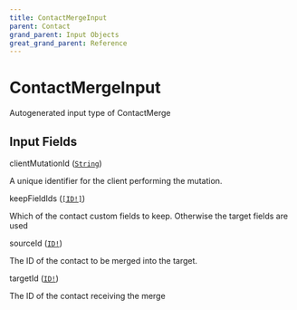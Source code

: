 ```yaml
---
title: ContactMergeInput
parent: Contact
grand_parent: Input Objects
great_grand_parent: Reference
---
```


<h1>ContactMergeInput</h1>

Autogenerated input type of ContactMerge

<h2>Input Fields</h2>

<div class="field-entry ">
  <span id="client_mutation_id" class="field-name anchored">clientMutationId (<code><a href="/docs/reference/scalar/string">String</a></code>)</span>

  <div class="description-wrapper">
   <p>A unique identifier for the client performing the mutation.</p>

  </div>
</div>

<div class="field-entry ">
  <span id="keep_field_ids" class="field-name anchored">keepFieldIds (<code><a href="/docs/reference/scalar/id">[ID!]</a></code>)</span>

  <div class="description-wrapper">
   <p>Which of the contact custom fields to keep. Otherwise the target fields are used</p>

  </div>
</div>

<div class="field-entry ">
  <span id="source_id" class="field-name anchored">sourceId (<code><a href="/docs/reference/scalar/id">ID!</a></code>)</span>

  <div class="description-wrapper">
   <p>The ID of the contact to be merged into the target.</p>

  </div>
</div>

<div class="field-entry ">
  <span id="target_id" class="field-name anchored">targetId (<code><a href="/docs/reference/scalar/id">ID!</a></code>)</span>

  <div class="description-wrapper">
   <p>The ID of the contact receiving the merge</p>

  </div>
</div>

